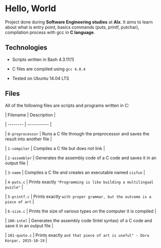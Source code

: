 # Hello, World



Project done during **Software Engineering studies** at **Alx**. It aims to learn about what is entry point, basics commands (puts, printf, putchar), compilation process with gcc in **C language**.



## Technologies

* Scripts written in Bash 4.3.11(1)

* C files are compiled using `gcc 4.8.4`

* Tested on Ubuntu 14.04 LTS



## Files

All of the following files are scripts and programs written in C:



| Filename | Description |

| -------- | ----------- |

| `0-preprocessor` | Runs a C file through the preprocessor and saves the result into another file |

| `1-compiler` | Compiles a C file but does not link |

| `2-assembler` | Generates the assembly code of a C code and saves it in an output file |

| `3-name` | Compiles a C file and creates an executable named `cisfun` |

| `4-puts.c` | Prints exactly `"Programming is like building a multilingual puzzle"` |

| `5-printf.c` | Prints exactly `with proper grammar, but the outcome is a piece of art` |

| `6-size.c` | Prints the size of various types on the computer it is compiled |

| `100-intel` | Generates the assembly code (Intel syntax) of a C code and save it in an output file |

| `101-quote.c` | Prints exactly `and that piece of art is useful" - Dora Korpar, 2015-10-19` |
